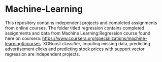# Machine-Learning
This repository contains independent projects and completed assignments from online courses.
The folder titled regression contains completed assignments and data from Machine Learning:Regression course found here on coursera: 
https://www.coursera.org/specializations/machine-learning#courses.
XGBoost classifier, Imputing missing data, predicting advertisement clicks and predicting stock prices with support vector regression are independent projects.

